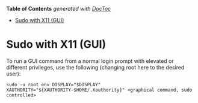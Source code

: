 <!-- START doctoc generated TOC please keep comment here to allow auto update -->
<!-- DON'T EDIT THIS SECTION, INSTEAD RE-RUN doctoc TO UPDATE -->
**Table of Contents**  *generated with [DocToc](https://github.com/thlorenz/doctoc)*

- [Sudo with X11 (GUI)](#sudo-with-x11-gui)

<!-- END doctoc generated TOC please keep comment here to allow auto update -->

# Sudo with X11 (GUI)

To run a GUI command from a normal login prompt with elevated or different privileges, use the following (changing root here to the desired user):

```
sudo -u root env DISPLAY="$DISPLAY" XAUTHORITY="${XAUTHORITY-$HOME/.Xauthority}" <graphical command, sudo controlled>
```
